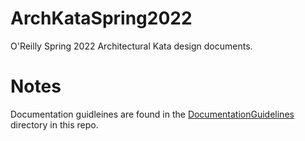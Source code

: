 # ArchKataSpring2022
O'Reilly Spring 2022 Architectural Kata design documents.

# Notes

Documentation guidleines are found in the [DocumentationGuidelines](DocumentationGuidelines) directory in this repo.


